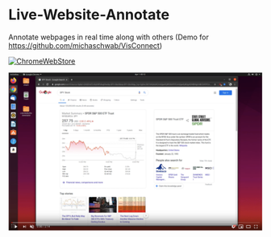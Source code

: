 # Live-Website-Annotate
Annotate webpages in real time along with others (Demo for https://github.com/michaschwab/VisConnect)

<a href="https://chrome.google.com/webstore/detail/live-website-annotate/njhclbnmjgcghngbbbacndfcnbhgomac" rel="Chrome Web Store">![ChromeWebStore](https://developer.chrome.com/webstore/images/ChromeWebStore_BadgeWBorder_v2_496x150.png)</a>

[![Watch the video demo](live-website-annotate-video-preview.png)](https://www.youtube.com/watch?v=cfqQrH88f-o)
